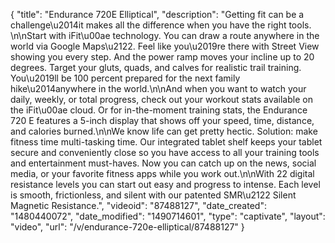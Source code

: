 {
    "title": "Endurance 720E Elliptical",
    "description": "Getting fit can be a challenge\u2014it makes all the difference when you have the right tools. \n\nStart with iFit\u00ae technology. You can draw a route anywhere in the world via Google Maps\u2122. Feel like you\u2019re there with Street View showing you every step. And the power ramp moves your incline up to 20 degrees. Target your gluts, quads, and calves for realistic trail training. You\u2019ll be 100 percent prepared for the next family hike\u2014anywhere in the world.\n\nAnd when you want to watch your daily, weekly, or total progress, check out your workout stats available on the iFit\u00ae cloud. Or for in-the-moment training stats, the Endurance 720 E features a 5-inch display that shows off your speed, time, distance, and calories burned.\n\nWe know life can get pretty hectic. Solution: make fitness time multi-tasking time. Our integrated tablet shelf keeps your tablet secure and conveniently close so you have access to all your training tools and entertainment must-haves. Now you can catch up on the news, social media, or your favorite fitness apps while you work out.\n\nWith 22 digital resistance levels you can start out easy and progress to intense. Each level is smooth, frictionless, and silent with our patented SMR\u2122 Silent Magnetic Resistance.",
    "videoid": "87488127",
    "date_created": "1480440072",
    "date_modified": "1490714601",
    "type": "captivate",
    "layout": "video",
    "url": "\/v\/endurance-720e-elliptical\/87488127"
}